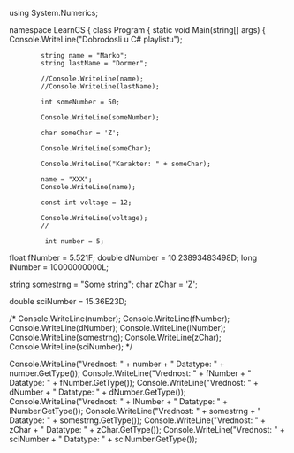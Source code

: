 using System.Numerics;

namespace LearnCS
{
    class Program
    {
        static void Main(string[] args)
        {
            Console.WriteLine("Dobrodosli u C# playlistu");
            

            string name = "Marko";
            string lastName = "Dormer";

            //Console.WriteLine(name);
            //Console.WriteLine(lastName);

            int someNumber = 50;

            Console.WriteLine(someNumber);

            char someChar = 'Z';
            
            Console.WriteLine(someChar);

            Console.WriteLine("Karakter: " + someChar);

            name = "XXX";
            Console.WriteLine(name);

            const int voltage = 12;

            Console.WriteLine(voltage);
            //

             int number = 5;
 float fNumber = 5.521F;
 double dNumber = 10.23893483498D;
 long lNumber = 10000000000L;

string somestrng = "Some string";
 char zChar = 'Z';

 double sciNumber = 15.36E23D;

 /*
 Console.WriteLine(number);
 Console.WriteLine(fNumber);
 Console.WriteLine(dNumber);
 Console.WriteLine(lNumber);
 Console.WriteLine(somestrng);
 Console.WriteLine(zChar);
 Console.WriteLine(sciNumber);
 */


 Console.WriteLine("Vrednost: " + number + " Datatype: " + number.GetType());
 Console.WriteLine("Vrednost: " + fNumber + " Datatype: " + fNumber.GetType());
 Console.WriteLine("Vrednost: " + dNumber + " Datatype: " + dNumber.GetType());
 Console.WriteLine("Vrednost: " + lNumber + " Datatype: " + lNumber.GetType());
 Console.WriteLine("Vrednost: " + somestrng + " Datatype: " + somestrng.GetType());
 Console.WriteLine("Vrednost: " + zChar + " Datatype: " + zChar.GetType());
 Console.WriteLine("Vrednost: " + sciNumber + " Datatype: " + sciNumber.GetType());
